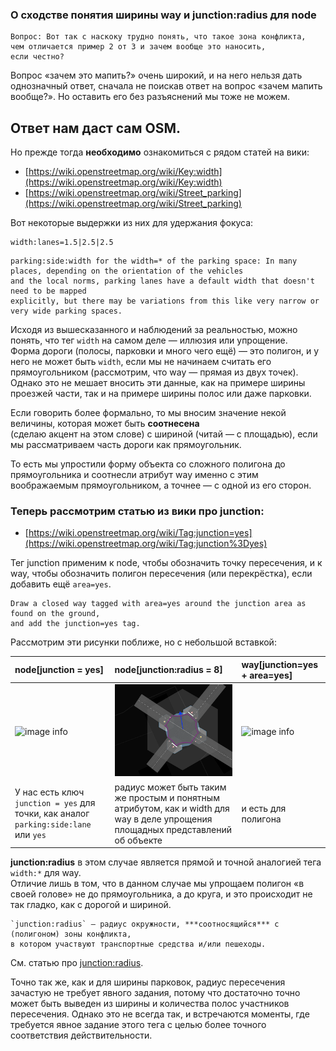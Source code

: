 ### О сходстве понятия ширины way и junction:radius для node

~~~
Вопрос: Вот так с наскоку трудно понять, что такое зона конфликта, 
чем отличается пример 2 от 3 и зачем вообще это наносить, 
если честно?
~~~

Вопрос «зачем это мапить?» очень широкий, и на него нельзя дать однозначный ответ, сначала не поискав ответ на вопрос «зачем мапить вообще?». Но оставить его без разъяснений мы тоже не можем.

## Ответ нам даст сам OSM.

Но прежде тогда **необходимо** ознакомиться с рядом статей на вики:

- [https://wiki.openstreetmap.org/wiki/Key:width](https://wiki.openstreetmap.org/wiki/Key:width)
- [https://wiki.openstreetmap.org/wiki/Street_parking](https://wiki.openstreetmap.org/wiki/Street_parking)

Вот некоторые выдержки из них для удержания фокуса:

~~~
width:lanes=1.5|2.5|2.5
~~~

~~~
parking:side:width for the width=* of the parking space: In many places, depending on the orientation of the vehicles 
and the local norms, parking lanes have a default width that doesn't need to be mapped 
explicitly, but there may be variations from this like very narrow or very wide parking spaces.
~~~

Исходя из вышесказанного и наблюдений за реальностью, можно понять, что тег `width` на самом деле — иллюзия или упрощение.  
Форма дороги (полосы, парковки и много чего ещё) — это полигон, и у него не может быть `width`, если мы не начинаем считать его прямоугольником (рассмотрим, что way — прямая из двух точек).  
Однако это не мешает вносить эти данные, как на примере ширины проезжей части, так и на примере ширины полос или даже парковки.


Если говорить более формально, то мы вносим значение некой величины, которая может быть **соотнесена**  
(сделаю акцент на этом слове) с шириной (читай — с площадью), если мы рассматриваем часть дороги как прямоугольник.


То есть мы упростили форму объекта со сложного полигона до прямоугольника и соотнесли атрибут way именно с этим воображаемым прямоугольником, а точнее — с одной из его сторон.


### Теперь рассмотрим статью из вики про junction:

- [https://wiki.openstreetmap.org/wiki/Tag:junction=yes](https://wiki.openstreetmap.org/wiki/Tag:junction%3Dyes)

Тег junction применим к node, чтобы обозначить точку пересечения, и к way, чтобы обозначить полигон пересечения (или перекрёстка), если добавить ещё `area=yes`.

~~~
Draw a closed way tagged with area=yes around the junction area as found on the ground,
and add the junction=yes tag.
~~~

Рассмотрим эти рисунки поближе, но с небольшой вставкой:

| node[junction = yes] | node[junction:radius = 8] | way[junction=yes + area=yes] | 
| :------------------- | :------------------------ | :--------------------------- |
| ![image info](https://wiki.openstreetmap.org/w/images/7/7e/Junction_yes_example_1.png) | ![image info](./img/junction:radius-img10.png) | ![image info](https://wiki.openstreetmap.org/w/images/thumb/2/22/Example_id_junction_area.png/360px-Example_id_junction_area.png) | 
| У нас есть ключ `junction = yes` для точки, как аналог `parking:side:lane` или `yes` | радиус может быть таким же простым и понятным атрибутом, как и width для way в деле упрощения площадных представлений об объекте | и есть для полигона | 

**junction:radius** в этом случае является прямой и точной аналогией тега `width:*` для way.  
Отличие лишь в том, что в данном случае мы упрощаем полигон «в своей голове» не до прямоугольника, а до круга, и это происходит не так гладко, как с дорогой и шириной.

~~~
`junction:radius` — радиус окружности, ***соотносящийся*** с (полигоном) зоны конфликта, 
в котором участвуют транспортные средства и/или пешеходы.
~~~

См. статью про [junction:radius](./node.tags.junction:radius.md).

Точно так же, как и для ширины парковок, радиус пересечения зачастую не требует явного задания, потому что достаточно точно может быть выведен из ширины и количества полос участников пересечения. Однако это не всегда так, и встречаются моменты, где требуется явное задание этого тега с целью более точного соответствия действительности.

